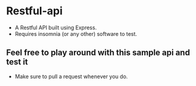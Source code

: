 # Restful-api
- A Restful API built using Express.
- Requires insomnia (or any other) software to test.


## Feel free to play around with this sample api and test it 
- Make sure to pull a request whenever you do.

